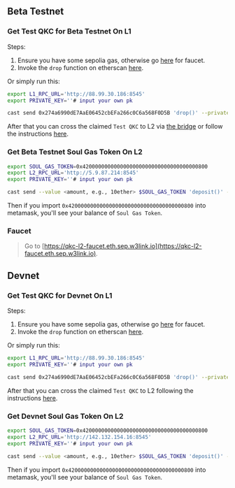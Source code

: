 ## Beta Testnet


### Get Test QKC for Beta Testnet On L1


Steps:

1. Ensure you have some sepolia gas, otherwise go [here](https://www.alchemy.com/faucets/ethereum-sepolia) for faucet.
2. Invoke the `drop` function on etherscan [here](https://sepolia.etherscan.io/address/0x274a6990dE7AaE06452cbEFa266c0C6a568F0D5B#writeContract).

Or simply run this:
```bash
export L1_RPC_URL='http://88.99.30.186:8545'
export PRIVATE_KEY=''# input your own pk

cast send 0x274a6990dE7AaE06452cbEFa266c0C6a568F0D5B 'drop()' --private-key $PRIVATE_KEY -r $L1_RPC_URL
```

After that you can cross the claimed `Test QKC` to L2 via [the bridge](https://bridge.beta.testnet.l2.quarkchain.io) or follow the instructions [here](https://github.com/ethereum-optimism/specs/discussions/140#discussioncomment-9426636).

### Get Beta Testnet Soul Gas Token On L2

```bash
export SOUL_GAS_TOKEN=0x4200000000000000000000000000000000000800
export L2_RPC_URL='http://5.9.87.214:8545'
export PRIVATE_KEY=''# input your own pk

cast send --value <amount, e.g., 10ether> $SOUL_GAS_TOKEN 'deposit()' --private-key $PRIVATE_KEY -r $L2_RPC_URL
```


Then if you import `0x4200000000000000000000000000000000000800` into metamask, you'll see your balance of `Soul Gas Token`.

### Faucet

>Go to [https://qkc-l2-faucet.eth.sep.w3link.io](https://qkc-l2-faucet.eth.sep.w3link.io).


## Devnet

### Get Test QKC for Devnet On L1


Steps:

1. Ensure you have some sepolia gas, otherwise go [here](https://www.alchemy.com/faucets/ethereum-sepolia) for faucet.
2. Invoke the `drop` function on etherscan [here](https://sepolia.etherscan.io/address/0x274a6990dE7AaE06452cbEFa266c0C6a568F0D5B#writeContract).

Or simply run this:
```bash
export L1_RPC_URL='http://88.99.30.186:8545'
export PRIVATE_KEY=''# input your own pk

cast send 0x274a6990dE7AaE06452cbEFa266c0C6a568F0D5B 'drop()' --private-key $PRIVATE_KEY -r $L1_RPC_URL
```

After that you can cross the claimed `Test QKC` to L2 following the instructions [here](https://github.com/ethereum-optimism/specs/discussions/140#discussioncomment-9426636).

### Get Devnet Soul Gas Token On L2

```bash
export SOUL_GAS_TOKEN=0x4200000000000000000000000000000000000800
export L2_RPC_URL='http://142.132.154.16:8545'
export PRIVATE_KEY=''# input your own pk

cast send --value <amount, e.g., 10ether> $SOUL_GAS_TOKEN 'deposit()' --private-key $PRIVATE_KEY -r $L2_RPC_URL
```


Then if you import `0x4200000000000000000000000000000000000800` into metamask, you'll see your balance of `Soul Gas Token`.
